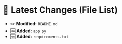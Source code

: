# 🔄 Latest Changes (File List)

- ✏️ **Modified:** `README.md`
- 🆕 **Added:** `app.py`
- 🆕 **Added:** `requirements.txt`
